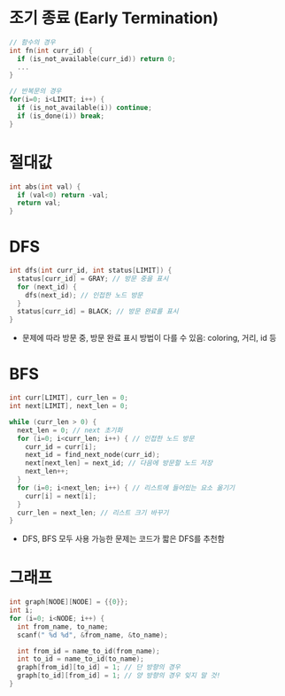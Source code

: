 # 조기 종료 (Early Termination)
```c
// 함수의 경우
int fn(int curr_id) {
  if (is_not_available(curr_id)) return 0;
  ...
}

// 반복문의 경우
for(i=0; i<LIMIT; i++) {
  if (is_not_available(i)) continue;
  if (is_done(i)) break;
}
```

# 절대값
```c
int abs(int val) {
  if (val<0) return -val;
  return val;
}
```

# DFS
```c
int dfs(int curr_id, int status[LIMIT]) {
  status[curr_id] = GRAY; // 방문 중을 표시
  for (next_id) {
    dfs(next_id); // 인접한 노드 방문
  }
  status[curr_id] = BLACK; // 방문 완료를 표시
}
```

- 문제에 따라 방문 중, 방문 완료 표시 방법이 다를 수 있음: coloring, 거리, id 등

# BFS
```c
int curr[LIMIT], curr_len = 0;
int next[LIMIT], next_len = 0;

while (curr_len > 0) {
  next_len = 0; // next 초기화
  for (i=0; i<curr_len; i++) { // 인접한 노드 방문
    curr_id = curr[i];
    next_id = find_next_node(curr_id);
    next[next_len] = next_id; // 다음에 방문할 노드 저장
    next_len++;
  }
  for (i=0; i<next_len; i++) { // 리스트에 들어있는 요소 옮기기
    curr[i] = next[i];
  }
  curr_len = next_len; // 리스트 크기 바꾸기
}
```

- DFS, BFS 모두 사용 가능한 문제는 코드가 짧은 DFS를 추천함

# 그래프
```c
int graph[NODE][NODE] = {{0}};
int i;
for (i=0; i<NODE; i++) {
  int from_name, to_name;
  scanf(" %d %d", &from_name, &to_name);

  int from_id = name_to_id(from_name);
  int to_id = name_to_id(to_name);
  graph[from_id][to_id] = 1; // 단 방향의 경우
  graph[to_id][from_id] = 1; // 양 방향의 경우 잊지 말 것!
}
```
